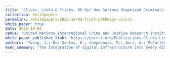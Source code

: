 ```yaml
---
title: "Clicks, Links & Tricks, Oh My! How Serious Organized Criminals Exploit Digital Trust Pathways"
collection: whitepapers
permalink: /whitepapers/2025-10-02-trust-pathways-unicri
white_paper: true
date: 2025-10-02
venue: 'United Nations Interregional Crime and Justice Research Institute (UNICRI)'
white_paper_publisher_link: 'https://unicri.org/Publications-Clicks-Links-Tricks-How-Serious-Organized-Criminals-Exploit-Digital-Trust-Pathways'
authors: 'Young, J.; Dos Santos, D.; Campobasso, M.; Amri, A.; McCarthy, O.; Galuzzi, O.'
exec_summary: "The integration of digital infrastructure into every dimension of modern society has created unprecedented opportunities for innovation and growth. At the same time, it has opened new avenues for exploitation by serious and organized criminal actors.<br><br>The new publication Clicks, Links & Tricks, Oh My! How Serious Organized Criminals Exploit Digital Trust Pathways examines how fundamental components of the Internet - domain names, uniform resource locators (URLs), and web traffic systems - are systematically manipulated. These elements, referred to throughout the report as “digital trust pathways”, have become central enablers of a wide range of illicit activities. Strategically misused, they serve to facilitate, expand, and conceal criminal operations on a global scale.<br><br>Cybercriminals are highly adaptive, taking advantage of the open and decentralized architecture of digital infrastructure to exploit vulnerabilities. Their activities rely on a backbone of cybercrime techniques - phishing, pharming, spam, malware, and botnets - underpinned by the exploitation of digital trust pathways. These include domain registration abuse (such as typosquatting and homograph attacks), URL manipulation, and traffic manipulation. Increasingly, these practices are automated by programmatic tools such as domain generation algorithms (DGAs), fast-flux DNS, and traffic distribution systems (TDS), which both expand their reach and strengthen their resilience against detection and disruption.<br><br>The consequences go far beyond technical breaches. Abuse of digital trust pathways is now central to the commission of traditional forms of serious organized crime: identity theft, large-scale financial fraud (including business email compromise and investment scams), ransomware extortion, dissemination of child sexual abuse material (CSAM), human trafficking, and intellectual property crime. <br><br>These longstanding offences are not new, but they are being amplified, anonymized, and globalized through the systematic misuse of digital infrastructure. Trust, once the cornerstone of the Internet’s design, is being repurposed as a vehicle for exploitation.<br><br>Emerging technologies further complicate this environment. Blockchain-based domain systems, while offering resilience and autonomy, currently lack adequate governance and dispute resolution mechanisms, creating opportunities for permanent malicious registrations. Artificial intelligence (AI), similarly, acts as a double-edged sword: a defensive tool but also a potential enabler of criminal activity, facilitating the creation of convincing phishing campaigns, polymorphic URLs, and deepfake content.<br><br>Cybercrime-as-a-Service (CaaS) models further amplify the threat landscape by lowering barriers to entry. They allow less technically skilled actors to deploy advanced capabilities with relative ease, contributing to the growing commoditization of cybercrime.<br><br>Responding to these challenges requires more than fragmented or reactive approaches. The report calls for a coordinated, multistakeholder response that combines technical innovation, strengthened global frameworks, and enhanced international cooperation. Priority areas include reinforcing globally adopted standards, improving mechanisms for information sharing, building capacity among policymakers and users, and developing foresight capabilities to anticipate and mitigate emerging risks.<br><br>Ultimately, safeguarding the digital ecosystem requires recognizing that domains, URLs, and web traffic systems are not peripheral artefacts. They are the very building blocks of the Internet - abused today as crucial elements enabling cybercrime. Their protection must therefore be approached as a shared international responsibility, fundamental to preserving digital trust and ensuring an open, safe, and secure Internet for all.<br><br>The report is conducted in collaboration with Forescout Technologies, Inc., and it will be launched at the Global Cybersecurity Forum, Annual Meeting 2025, in the Kingdom of Saudi Arabia. This report is part of UNICRI’s broader Cybercrime and Online Harms workstream, which seeks to bridge the gap between complex technical threats and practical, human-centered solutions, ensuring that the digital ecosystem remains safe and secure, and not a vector of exploitation for malicious actors."
---
```





